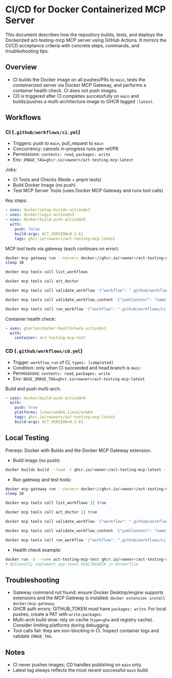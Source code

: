# CI/CD for Docker Containerized MCP Server

This document describes how the repository builds, tests, and deploys the Dockerized act-testing-mcp MCP server using GitHub Actions. It mirrors the CI/CD acceptance criteria with concrete steps, commands, and troubleshooting tips.

## Overview
- CI builds the Docker image on all pushes/PRs to `main`, tests the containerized server via Docker MCP Gateway, and performs a container health check. CI does not push images.
- CD is triggered after CI completes successfully on `main` and builds/pushes a multi-architecture image to GHCR tagged `:latest`.

## Workflows

### CI (`.github/workflows/ci.yml`)
- Triggers: push to `main`, pull_request to `main`
- Concurrency: cancels in-progress runs per ref/PR
- Permissions: `contents: read`, `packages: write`
- Env: `IMAGE_TAG=ghcr.io/<owner>/act-testing-mcp:latest`

Jobs:
- CI Tests and Checks (Node + pnpm tests)
- Build Docker Image (no push)
- Test MCP Server Tools (uses Docker MCP Gateway and runs tool calls)

Key steps:
```yaml
- uses: docker/setup-buildx-action@v3
- uses: docker/login-action@v3
- uses: docker/build-push-action@v6
  with:
    push: false
    build-args: ACT_VERSION=0.2.61
    tags: ghcr.io/<owner>/act-testing-mcp:latest
```

MCP tool tests via gateway (each continues on error):
```bash
docker mcp gateway run --servers docker://ghcr.io/<owner>/act-testing-mcp:latest &
sleep 10

docker mcp tools call list_workflows

docker mcp tools call act_doctor

docker mcp tools call validate_workflow '{"workflow": ".github/workflows/ci.yml"}'

docker mcp tools call validate_workflow_content '{"yamlContent": "name: test"}'

docker mcp tools call run_workflow '{"workflow": ".github/workflows/ci.yml", "event": "push", "dryRun": true}'
```

Container health check:
```yaml
- uses: gharlan/docker-healthcheck-action@v1
  with:
    container: act-testing-mcp-test
```

### CD (`.github/workflows/cd.yml`)
- Trigger: `workflow_run` of CI, `types: [completed]`
- Condition: only when CI succeeded and head branch is `main`
- Permissions: `contents: read`, `packages: write`
- Env: `BASE_IMAGE_TAG=ghcr.io/<owner>/act-testing-mcp:latest`

Build and push multi-arch:
```yaml
- uses: docker/build-push-action@v6
  with:
    push: true
    platforms: linux/amd64,linux/arm64
    tags: ghcr.io/<owner>/act-testing-mcp:latest
    build-args: ACT_VERSION=0.2.61
```

## Local Testing

Prereqs: Docker with Buildx and the Docker MCP Gateway extension.

- Build image (no push):
```bash
docker buildx build --load -t ghcr.io/<owner>/act-testing-mcp:latest --build-arg ACT_VERSION=0.2.61 .
```

- Run gateway and test tools:
```bash
docker mcp gateway run --servers docker://ghcr.io/<owner>/act-testing-mcp:latest &
sleep 10

docker mcp tools call list_workflows || true

docker mcp tools call act_doctor || true

docker mcp tools call validate_workflow '{"workflow": ".github/workflows/ci.yml"}' || true

docker mcp tools call validate_workflow_content '{"yamlContent": "name: test"}' || true

docker mcp tools call run_workflow '{"workflow": ".github/workflows/ci.yml", "event": "push", "dryRun": true}' || true
```

- Health check example:
```bash
docker run -d --name act-testing-mcp-test ghcr.io/<owner>/act-testing-mcp:latest
# Optionally implement app-level HEALTHCHECK in Dockerfile
```

## Troubleshooting
- Gateway command not found: ensure Docker Desktop/engine supports extensions and the MCP Gateway is installed: `docker extension install docker/mcp-gateway`.
- GHCR auth errors: GITHUB_TOKEN must have `packages: write`. For local pushes, create a PAT with `write:packages`.
- Multi-arch build slow: rely on cache (`type=gha` and registry cache). Consider limiting platforms during debugging.
- Tool calls fail: they are non-blocking in CI. Inspect container logs and validate `IMAGE_TAG`.

## Notes
- CI never pushes images; CD handles publishing on `main` only.
- Latest tag always reflects the most recent successful `main` build.
